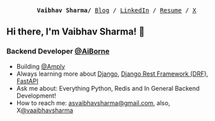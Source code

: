 <p><pre align="center"> <strong>Vaibhav Sharma/</strong> <a href="https://vaaibhavsharma.medium.com/">Blog</a> / <a href="https://www.linkedin.com/in/vaaibhavsharma/">LinkedIn</a> / <a href="https://drive.google.com/file/d/1OMCqboVxLRC6V4Hkp4waZ5538RfAdajA/view?usp=sharing">Resume</a> / <a href="https://twitter.com/vaaibhavsharmaa">X</a></pre></p>
<h2>Hi there, I'm Vaibhav Sharma! 👋</h2>
<h3>Backend Developer <a href="https://aiborne.tech/">@AiBorne</a></h3>
 
- Building <a href="https://aiborne.tech/">@Amply</a>
- Always learning more about [Django](https://www.djangoproject.com/), [Django Rest Framework (DRF)](https://www.django-rest-framework.org/), [FastAPI](https://fastapi.tiangolo.com/)
- Ask me about: Everything Python, Redis and In General Backend Development!
- How to reach me: asvaibhavsharma@gmail.com, also, X[@vaaibhavsharma](https://twitter.com/vaaibhavsharmaa)

